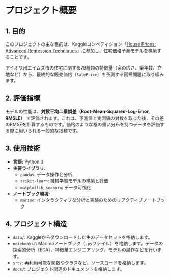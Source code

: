 # プロジェクト概要

## 1. 目的

このプロジェクトの主な目的は、Kaggleコンペティション「[House Prices: Advanced Regression Techniques](https://www.kaggle.com/c/house-prices-advanced-regression-techniques)」に参加し、住宅価格予測モデルを構築することです。

アイオワ州エイムズ市の住宅に関する79種類の特徴量（家の広さ、築年数、立地など）から、最終的な販売価格（`SalePrice`）を予測する回帰問題に取り組みます。

## 2. 評価指標

モデルの性能は、**対数平均二乗誤差（Root-Mean-Squared-Log-Error, RMSLE）** で評価されます。これは、予測値と実測値の対数を取った後、その差のRMSEを計算するものです。価格のような裾の重い分布を持つデータを評価する際に用いられる一般的な指標です。

## 3. 使用技術

- **言語:** Python 3
- **主要ライブラリ:**
    - `pandas`: データ操作と分析
    - `scikit-learn`: 機械学習モデルの構築と評価
    - `matplotlib`, `seaborn`: データ可視化
- **ノートブック環境:**
    - `marimo`: インタラクティブな分析と実験のためのリアクティブノートブック

## 4. プロジェクト構造

- `data/`: Kaggleからダウンロードした生のデータセットを格納します。
- `notebooks/`: Marimoノートブック（`.py`ファイル）を格納します。データの探索的分析（EDA）、特徴量エンジニアリング、モデルの試作などを行います。
- `src/`: 再利用可能な関数やクラスなど、ソースコードを格納します。
- `docs/`: プロジェクト関連のドキュメントを格納します。
